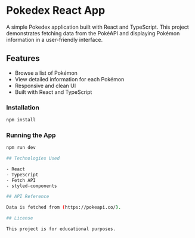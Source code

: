 # Pokedex React App

A simple Pokedex application built with React and TypeScript. This project demonstrates fetching data from the PokéAPI and displaying Pokémon information in a user-friendly interface.

## Features

- Browse a list of Pokémon
- View detailed information for each Pokémon
- Responsive and clean UI
- Built with React and TypeScript


### Installation

```bash
npm install
```

### Running the App

```bash
npm run dev

## Technologies Used

- React
- TypeScript
- Fetch API
- styled-components

## API Reference

Data is fetched from (https://pokeapi.co/).

## License

This project is for educational purposes.